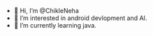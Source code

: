 - 👋 Hi, I’m @ChikleNeha
- 👀 I’m interested in android devlopment and AI.
- 🌱 I’m currently learning java.


<!---
ChikleNeha/ChikleNeha is a ✨ special ✨ repository because its `README.md` (this file) appears on your GitHub profile.
You can click the Preview link to take a look at your changes.
--->
